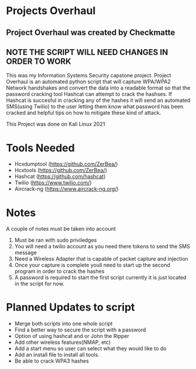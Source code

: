 # Projects Overhaul

## Project Overhaul was created by Checkmatte

## NOTE THE SCRIPT WILL NEED CHANGES IN ORDER TO WORK

This was my Information Systems Security capstone project. Project Overhaul is an automated python script that will capture WPA/WPA2 Network handshakes and convert the data into a readable format so that the password cracking tool Hashcat can attempt to crack the hashses. If Hashcat is succesful in cracking any of the hashes it will send an automated SMS(using Twilio) to the user letting them know what password has been cracked and helpful tips on how to mitigate these kind of attack.

This Project was done on Kali Linux 2021

# Tools Needed

  * Hcxdumptool (https://github.com/ZerBea/)
  * Hcxtools (https://github.com/ZerBea/)
  * Hashcat (https://github.com/hashcat)
  * Twilio (https://www.twilio.com/)
  * Aircrack-ng (https://www.aircrack-ng.org/)

# Notes  
 A couple of notes must be taken into account
 1. Must be ran with sudo priviledges
 2. You will need a twilio account as you need there tokens to send the SMS message
 3. Need a Wireless Adapter that is capable of packet capture and injection
 4. Once your capture is complete youll need to start up the second program in order to crack the hashes
 5. A password is required to start the first script currently it is just located in the script for now.
 
 # Planned Updates to script
 * Merge both scripts into one whole script
 * Find a better way to secure the script with a password
 * Option of using hashcat and or John the Ripper
 * Add other wireless features(NMAP, etc)
 * Add a start menu so user can select what they would like to do
 * Add an install file to install all tools.
 * Be able to crack WPA3 hashes
